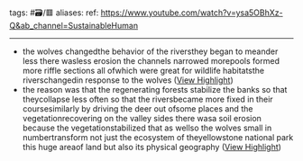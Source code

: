 tags: #🗃/🟥 
aliases: 
ref: 
https://www.youtube.com/watch?v=ysa5OBhXz-Q&ab_channel=SustainableHuman

---

- the wolves changedthe behavior of the riversthey began to meander less there wasless erosion the channels narrowed morepools formed more riffle sections all ofwhich were great for wildlife habitatsthe riverschangedin response to the wolves ([View Highlight](https://read.readwise.io/read/01gqyp3sgj4v0rega43562fzxe))
- the reason was that the regenerating
  forests stabilize the banks so that theycollapse less often so that the riversbecame more fixed in their coursesimilarly by driving the deer out ofsome places and the vegetationrecovering on the valley sides there wasa soil erosion because the vegetationstabilized that as wellso the wolves small in numbertransform not just the ecosystem of theyellowstone national park this huge areaof land but also
  its physical geography ([View Highlight](https://read.readwise.io/read/01gqyp4ve3j03hg97kdnnv2dh2))
